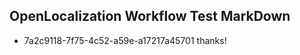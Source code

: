 ## OpenLocalization Workflow Test MarkDown

* 7a2c9118-7f75-4c52-a59e-a17217a45701 
thanks!



<!--HONumber=Feb16_HO3-->
